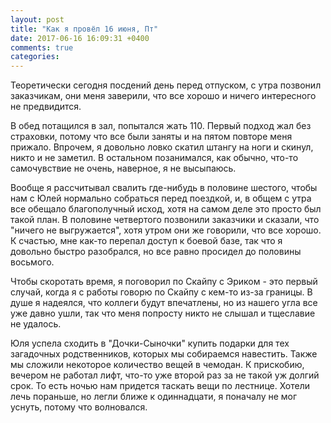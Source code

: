 ```yaml
---
layout: post
title: "Как я провёл 16 июня, Пт"
date: 2017-06-16 16:09:31 +0400
comments: true
categories: 
---
```

Теоретически сегодня посдений день перед отпуском, с утра позвонил заказчикам, они меня заверили, что все хорошо и ничего интересного не предвидится.

В обед потащился в зал, попытался жать 110. Первый подход жал без страховки, потому что все были заняты и на пятом повторе меня прижало. Впрочем, я довольно ловко скатил штангу на ноги и скинул, никто и не заметил. В остальном позанимался, как обычно, что-то самочувствие не очень, наверное, я не высыпаюсь.

Вообще я рассчитывал свалить где-нибудь в половине шестого, чтобы нам с Юлей нормально собраться перед поездкой, и, в общем с утра все обещало благополучный исход, хотя на самом деле это просто был такой план. В половине четвертого позвонили заказчики и сказали, что "ничего не выгружается", хотя утром они же говорили, что все хорошо. К счастью, мне как-то перепал доступ к боевой базе, так что я довольно быстро разобрался, но все равно просидел до половины восьмого.

Чтобы скоротать время, я поговорил по Скайпу с Эриком - это первый случай, когда я с работы говорю по Скайпу с кем-то из-за границы. В душе я надеялся, что коллеги будут впечатлены, но из нашего угла все уже давно ушли, так что меня попросту никто не слышал и тщеславие не удалось.

Юля успела сходить в "Дочки-Сыночки" купить подарки для тех загадочных родственников, которых мы собираемся навестить. Также мы сложили некоторое количество вещей в чемодан. К прискобию, вечером не работал лифт, что-то уже второй раз за не такой уж долгий срок. То есть ночью нам придется таскать вещи по лестнице. Хотели лечь пораньше, но легли ближе к одиннадцати, я поначалу не мог уснуть, потому что волновался.